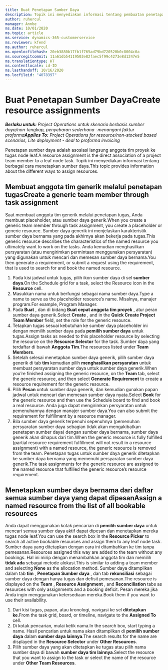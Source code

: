 ```yaml
---
title: Buat Penetapan Sumber Daya
description: Topik ini menyediakan informasi tentang pembuatan penetapan sumber daya generik dan bernama.
author: ruhercul
manager: Annbe
ms.date: 10/01/2020
ms.topic: article
ms.service: dynamics-365-customerservice
ms.reviewer: kfend
ms.author: ruhercul
ms.openlocfilehash: 20eb3880b17fb1f765ad79bd720520b0c8004c0a
ms.sourcegitcommit: 11a61db54119503e82faec5f99c4273e8d1247e5
ms.translationtype: HT
ms.contentlocale: id-ID
ms.lasthandoff: 10/16/2020
ms.locfileid: "4078397"
---
```

# <a name="create-resource-assignments"></a><span data-ttu-id="dc80a-103">Buat Penetapan Sumber Daya</span><span class="sxs-lookup"><span data-stu-id="dc80a-103">Create resource assignments</span></span>

<span data-ttu-id="dc80a-104">_**Berlaku untuk:** Project Operations untuk skenario berbasis sumber daya/non-lengkap, penyebaran sederhana -menangani faktur proforma_</span><span class="sxs-lookup"><span data-stu-id="dc80a-104">_**Applies To:** Project Operations for resource/non-stocked based scenarios, Lite deployment - deal to proforma invoicing_</span></span>


<span data-ttu-id="dc80a-105">Penetapan sumber daya adalah asosiasi langsung anggota tim proyek ke tugas node leaf.</span><span class="sxs-lookup"><span data-stu-id="dc80a-105">A resource assignment is the direct association of a project team member to a leaf node task.</span></span> <span data-ttu-id="dc80a-106">Topik ini menyediakan informasi tentang berbagai cara menetapkan sumber daya.</span><span class="sxs-lookup"><span data-stu-id="dc80a-106">This topic provides information about the different ways to assign resources.</span></span>

## <a name="create-a-generic-team-member-through-task-assignment"></a><span data-ttu-id="dc80a-107">Membuat anggota tim generik melalui penetapan tugas</span><span class="sxs-lookup"><span data-stu-id="dc80a-107">Create a generic team member through task assignment</span></span>


<span data-ttu-id="dc80a-108">Saat membuat anggota tim generik melalui penetapan tugas, Anda membuat placeholder, atau sumber daya generik.</span><span class="sxs-lookup"><span data-stu-id="dc80a-108">When you create a generic team member through task assignment, you create a placeholder or generic resource.</span></span> <span data-ttu-id="dc80a-109">Sumber daya generik ini menjelaskan karakteristik sumber daya bernama yang pada akhirnya akan bekerja pada tugas.</span><span class="sxs-lookup"><span data-stu-id="dc80a-109">This generic resource describes the characteristics of the named resource you ultimately want to work on the tasks.</span></span> <span data-ttu-id="dc80a-110">Anda kemudian menghasilkan persyaratan (atau mengirimkan permintaan menggunakan persyaratan) yang digunakan untuk mencari dan memesan sumber daya bernama.</span><span class="sxs-lookup"><span data-stu-id="dc80a-110">You then generate a requirement, or submit a request using the requirement, that is used to search for and book the named resource.</span></span>

1. <span data-ttu-id="dc80a-111">Pada kisi jadwal untuk tugas, pilih ikon sumber daya di sel **sumber daya**.</span><span class="sxs-lookup"><span data-stu-id="dc80a-111">On the Schedule grid for a task, select the Resource icon in the **Resource** cell.</span></span>
2. <span data-ttu-id="dc80a-112">Masukkan nama untuk berfungsi sebagai nama sumber daya.</span><span class="sxs-lookup"><span data-stu-id="dc80a-112">Type a name to serve as the placeholder resource’s name.</span></span> <span data-ttu-id="dc80a-113">Misalnya, manajer program.</span><span class="sxs-lookup"><span data-stu-id="dc80a-113">For example, Program Manager.</span></span>
3. <span data-ttu-id="dc80a-114">Pada **Buat** , dan di bidang **Buat cepat anggota tim proyek** , atur peran sumber daya generik.</span><span class="sxs-lookup"><span data-stu-id="dc80a-114">Select **Create** , and in the **Quick Create Project Team Member** field, set the role for the generic resource.</span></span>
4. <span data-ttu-id="dc80a-115">Tetapkan tugas sesuai kebutuhan ke sumber daya placeholder ini dengan memilih sumber daya pada **pemilih sumber daya** untuk tugas.</span><span class="sxs-lookup"><span data-stu-id="dc80a-115">Assign tasks as needed to this placeholder resource by selecting the resource on the **Resource Selector** for the task.</span></span> <span data-ttu-id="dc80a-116">Sumber daya yang terdaftar di bawah **Anggota Tim**.</span><span class="sxs-lookup"><span data-stu-id="dc80a-116">The resources listed under **Team Members**.</span></span>
5. <span data-ttu-id="dc80a-117">Setelah selesai menetapkan sumber daya generik, pilih sumber daya generik di tab **tim** kemudian pilih **menghasilkan persyaratan** untuk membuat persyaratan sumber daya untuk sumber daya generik.</span><span class="sxs-lookup"><span data-stu-id="dc80a-117">When you’re finished assigning the generic resource, on the **Team** tab, select the generic resource, and then select **Generate Requirement** to create a resource requirement for the generic resource.</span></span>
6. <span data-ttu-id="dc80a-118">Pilih **Pesan** untuk sumber daya generik, dan kemudian gunakan papan jadwal untuk mencari dan memesan sumber daya nyata.</span><span class="sxs-lookup"><span data-stu-id="dc80a-118">Select **Book** for the generic resource and then use the Schedule board to find and book a real resource.</span></span> <span data-ttu-id="dc80a-119">Anda juga dapat mengirimkan persyaratan untuk pemenuhannya dengan manajer sumber daya.</span><span class="sxs-lookup"><span data-stu-id="dc80a-119">You can also submit the requirement for fulfillment by a resource manager.</span></span>
7. <span data-ttu-id="dc80a-120">Bila sumber daya generik terpenuhi sepenuhnya (pemenuhan persyaratan sumber daya sebagian tidak akan mengakibatkan penetapan sumber daya) dengan sumber daya bernama, sumber daya generik akan dihapus dari tim.</span><span class="sxs-lookup"><span data-stu-id="dc80a-120">When the generic resource is fully fulfilled (partial resource requirement fulfillment will not result in a resource assignment) with a named resource, the generic resource is removed from the team.</span></span> <span data-ttu-id="dc80a-121">Penetapan tugas untuk sumber daya generik ditetapkan ke sumber daya bernama yang memenuhi persyaratan sumber daya generik.</span><span class="sxs-lookup"><span data-stu-id="dc80a-121">The task assignments for the generic resource are assigned to the named resource that fulfilled the generic resource’s resource requirement.</span></span>

## <a name="assign-a-named-resource-from-the-list-of-all-bookable-resources"></a><span data-ttu-id="dc80a-122">Menetapkan sumber daya bernama dari daftar semua sumber daya yang dapat dipesan</span><span class="sxs-lookup"><span data-stu-id="dc80a-122">Assign a named resource from the list of all bookable resources</span></span>

<span data-ttu-id="dc80a-123">Anda dapat menggunakan kotak pencarian di **pemilih sumber daya** untuk mencari semua sumber daya aktif dapat dipesan dan menetapkan mereka tugas node leaf.</span><span class="sxs-lookup"><span data-stu-id="dc80a-123">You can use the search box in the **Resource Picker** to search all active bookable resources and assign them to any leaf node task.</span></span> <span data-ttu-id="dc80a-124">Sumber daya yang ditetapkan dengan cara ini ditambahkan ke tim tanpa pemesanan.</span><span class="sxs-lookup"><span data-stu-id="dc80a-124">Resources assigned this way are added to the team without any bookings.</span></span> <span data-ttu-id="dc80a-125">Hal ini mirip dengan menambahkan anggota tim dan memilih **tidak ada** sebagai metode alokasi.</span><span class="sxs-lookup"><span data-stu-id="dc80a-125">This is similar to adding a team member and selecting **None** as the allocation method.</span></span> <span data-ttu-id="dc80a-126">Sumber daya ditampilkan dalam tab **tim** , **Penetapan Sumber daya** , dan tab **rekonsiliasi** sebagai sumber daya dengan hanya tugas dan defisit pemesanan.</span><span class="sxs-lookup"><span data-stu-id="dc80a-126">The resource is displayed on the **Team** , **Resource Assignment** , and **Reconciliation** tabs as resources with only assignments and a booking deficit.</span></span> <span data-ttu-id="dc80a-127">Pesan mereka jika Anda ingin menggunakan ketersediaan mereka.</span><span class="sxs-lookup"><span data-stu-id="dc80a-127">Book them if you want to use their availability.</span></span>

1. <span data-ttu-id="dc80a-128">Dari kisi tugas, papan, atau kronologi, navigasi ke sel **ditetapkan ke**.</span><span class="sxs-lookup"><span data-stu-id="dc80a-128">From the task grid, board, or timeline, navigate to the **Assigned To** cell.</span></span>
2. <span data-ttu-id="dc80a-129">Di kotak pencarian, mulai ketik nama.</span><span class="sxs-lookup"><span data-stu-id="dc80a-129">In the search box, start typing a name.</span></span> <span data-ttu-id="dc80a-130">Hasil pencarian untuk nama akan ditampilkan di **pemilih sumber daya** dalam **sumber daya lainnya**.</span><span class="sxs-lookup"><span data-stu-id="dc80a-130">The search results for the name are displayed in the **Resource Selector** under **Other Resources**.</span></span>
3. <span data-ttu-id="dc80a-131">Pilih sumber daya yang akan ditetapkan ke tugas atau pilih nama sumber daya di bawah **sumber daya tim lainnya**.</span><span class="sxs-lookup"><span data-stu-id="dc80a-131">Select the resource that you want to assign to the task or select the name of the resource under **Other Team Resources**.</span></span>

